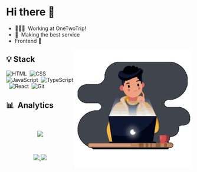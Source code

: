 # Hi there 👋

 - 🧑🏻‍💻 &nbsp;Working at OneTwoTrip!
 - 🏨 &nbsp;Making the best service
 - Frontend 💙

<img align="right" width="320em" height="320em" src="https://github.com/yungvldai/yungvldai/blob/master/coder.gif"/>

## 💡&nbsp;Stack

![HTML](https://img.shields.io/badge/-HTML-121212?style=flat&logo=HTML5)&nbsp;
![CSS](https://img.shields.io/badge/-CSS-121212?style=flat&logo=CSS3&logoColor=1572B6)&nbsp;
![JavaScript](https://img.shields.io/badge/-JavaScript-121212?style=flat&logo=javascript)&nbsp;
![TypeScript](https://img.shields.io/badge/-TypeScript-121212?style=flat&logo=typescript)&nbsp;
![React](https://img.shields.io/badge/-React-121212?style=flat&logo=react)&nbsp;
![Git](https://img.shields.io/badge/-Git-121212?style=flat&logo=git)&nbsp;

## 📊 &nbsp;Analytics
<br>
<p align="center">
<img src="https://github-readme-stats.vercel.app/api/top-langs/?username=yungvldai&layout=compact&langs_count=5&hide=java,makefile&bg_color=30,121212,121212&title_color=fff&text_color=fff" />
</p>

<br>
  
<p align="center">
  <a href="https://github.com/yungvldai">
    <img src="https://img.shields.io/github/followers/yungvldai?label=follow&style=social" />
  </a>
  <a href="https://t.me/yungvldai">
    <!-- badge hack :) -->
    <img src="https://img.shields.io/twitter/url?label=Contact&logo=telegram&style=social&url=https%3A%2F%2Fyungvldai.ru" />
  </a>
</p>

